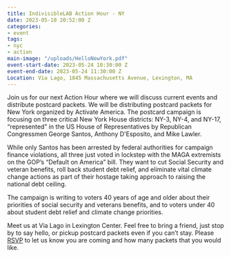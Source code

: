 ```yaml
---
title: IndivisibleLAB Action Hour - NY
date: 2023-05-10 20:52:00 Z
categories:
- event
tags:
- nyc
- action
main-image: "/uploads/HelloNewYork.pdf"
event-start-date: 2023-05-24 10:30:00 Z
event-end-date: 2023-05-24 11:30:00 Z
Location: Via Lago, 1845 Massachusetts Avenue, Lexington, MA
---
```


Join us for our next Action Hour where we will discuss current events and distribute postcard packets. We will be distributing postcard packets for New York organized by Activate America. The postcard campaign is focusing on three critical New York House districts: NY-3, NY-4, and NY-17, “represented” in the US House of Representatives by Republican Congressmen George Santos, Anthony D'Esposito, and Mike Lawler.

While only Santos has been arrested by federal authorities for campaign finance violations, all three just voted in lockstep with the MAGA extremists on the GOP’s “Default on America” bill. They want to cut Social Security and veteran benefits, roll back student debt relief, and eliminate vital climate change actions as part of their  hostage taking approach to raising the national debt ceiling.

The campaign is writing to voters 40 years of age and older about their priorities of social security and veterans benefits, and to voters under 40 about student debt relief and climate change priorities.

Meet us at Via Lago in Lexington Center. Feel free to bring a friend, just stop by to say hello, or pickup postcard packets even if you can’t stay. Please [RSVP](https://mobilize.us/s/PbqCQb) to let us know you are coming and how many packets that you would like. 